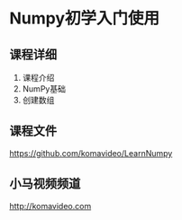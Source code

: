 Numpy初学入门使用
===============

## 课程详细

01. 课程介绍
02. NumPy基础
03. 创建数组

## 课程文件

https://github.com/komavideo/LearnNumpy

## 小马视频频道

http://komavideo.com

